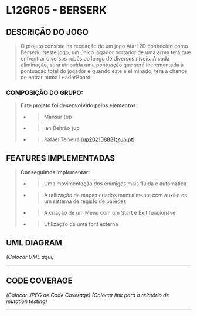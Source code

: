 # L12GR05 - BERSERK

## DESCRIÇÃO DO JOGO
> 
> O projeto consiste na recriação de um jogo Atari 2D conhecido como Berserk. Neste jogo, um único jogador portador de uma arma terá que enfrentrar diversos robôs ao longo de diversos níveis.
> A cada eliminação, será atribuída uma pontuação que será incrementada à pontuação total do jogador e quando este é eliminado, terá a chance de entrar numa LeaderBoard.
> 
>
### COMPOSIÇÃO DO GRUPO:
> 
> **Este projeto foi desenvolvido pelos elementos:**
> - > Mansur (up
> - >Ian Beltrão (up
> - >Rafael Teixeira (up202108831@up.pt)
> 

## FEATURES IMPLEMENTADAS
> 
> **Conseguimos implementar:**
>
> - > Uma movimentação dos enimigos mais fluida e automática
> - > A utilização de mapas criados manualmente com auxílio de um sistema de registo de paredes
> - > A criação de um Menu com um Start e Exit funcionávei
> - > Utilização de uma font externa
> 


## UML DIAGRAM
_(Colocar UML aqui)_ </br>
___

## CODE COVERAGE
_(Colocar JPEG de Code Coverage)_
_(Colocar link para  o relatório de mutation testing)_
___
